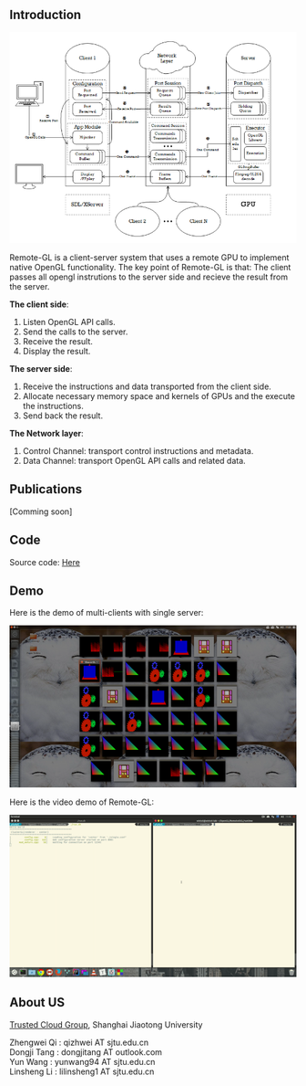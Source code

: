 ## Introduction
![](https://raw.githubusercontent.com/GPU-Cloud-Team/Remote-GL/gh-pages/remote-gl.png)

Remote-GL is a client-server system that uses a remote GPU to implement native OpenGL functionality. 
The key point of Remote-GL is that: The client passes all opengl instrutions to the server side and recieve the result from the server.

**The client side**: 
 1. Listen OpenGL API calls.
 2. Send the calls to the server.
 3. Receive the result.
 4. Display the result.	


**The server side**:
 1. Receive the instructions and data transported from the client side.
 2. Allocate necessary memory space and kernels of GPUs and the execute the instructions.
 3. Send back the result.


**The Network layer**:
 1. Control Channel: transport control instructions and metadata.
 2. Data Channel: transport OpenGL API calls and related data. 



## Publications
[Comming soon]


## Code
Source code: [Here](https://github.com/GPU-Cloud-Team/Remote-GL)


## Demo
Here is the demo of multi-clients with single server:


![](https://raw.githubusercontent.com/GPU-Cloud-Team/Remote-GL/gh-pages/demo.png)


Here is the video demo of Remote-GL:


![](https://raw.githubusercontent.com/GPU-Cloud-Team/Remote-GL/gh-pages/demo-gif.gif)



## About US

[Trusted Cloud Group](tcloud.sjtu.edu.cn), Shanghai Jiaotong University

Zhengwei Qi :  qizhwei AT sjtu.edu.cn <br/>
Dongji Tang :  dongjitang AT outlook.com <br/>
Yun Wang    :  yunwang94 AT sjtu.edu.cn <br/>
Linsheng Li :  lilinsheng1 AT sjtu.edu.cn <br/>

 
